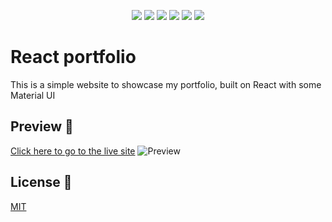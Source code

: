 <p align="center">
    <img src="https://img.shields.io/badge/Javascript-yellow" />
    <img src="https://img.shields.io/badge/HTML-blue"  />
    <img src="https://img.shields.io/badge/CSS-red" >
    <img src="https://img.shields.io/badge/React-blue"  />
    <img src="https://img.shields.io/badge/MUI-green"  />
    <img src="https://img.shields.io/badge/Express-purple" >
</p>

# React portfolio

This is a simple website to showcase my portfolio, built on React with some Material UI

## Preview 👀 

[Click here to go to the live site](https://evalecillos.github.io/react-portfolio/)
![Preview](rm-assets/site-preview.png)



## License 📓
[MIT](https://choosealicense.com/licenses/mit/)